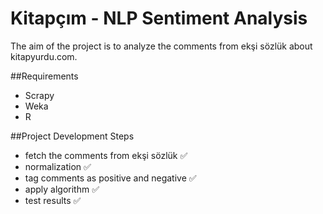 # Kitapçım - NLP Sentiment Analysis
The aim of the project is to analyze the comments from ekşi sözlük about kitapyurdu.com.

##Requirements
* Scrapy
* Weka
* R

##Project Development Steps
* fetch the comments from ekşi sözlük :white_check_mark:
* normalization :white_check_mark:
* tag comments as positive and negative :white_check_mark:
* apply algorithm :white_check_mark:
* test results :white_check_mark:

